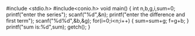 #include <stdio.h>
#include<conio.h>
void main()
{
	int n,b,g,i,sum=0;
	printf("enter the series");
	scanf("%d",&n);
	printf("enter the difference and first term");
	scanf("%d%d",&b,&g);
	for(i=0;i<n;i++)
	{
		sum=sum+g;
		f=g+b;
	}
printf("sum is:%d",sum);
getch();
}

